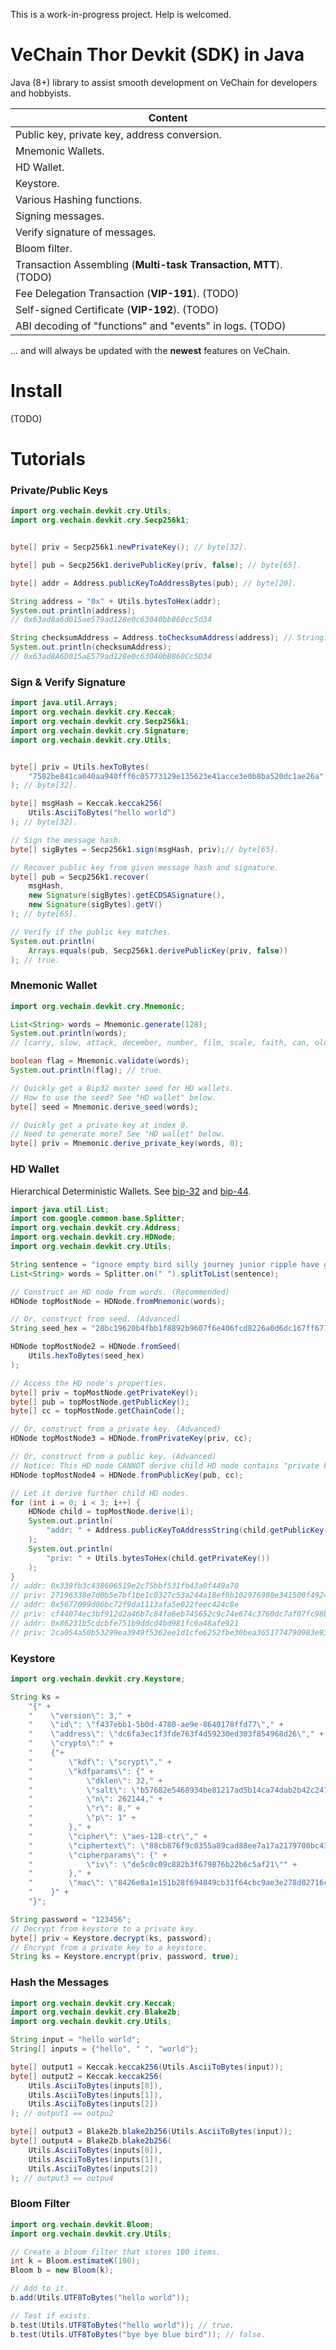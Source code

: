 This is a work-in-progress project. Help is welcomed.

# VeChain Thor Devkit (SDK) in Java

Java (8+) library to assist smooth development on VeChain for developers and hobbyists.

|                             Content                              |
| ---------------------------------------------------------------- |
| Public key, private key, address conversion.                     |
| Mnemonic Wallets.                                                |
| HD Wallet.                                                       |
| Keystore.                                                        |
| Various Hashing functions.                                       |
| Signing messages.                                                |
| Verify signature of messages.                                    |
| Bloom filter.                                                    |
| Transaction Assembling (**Multi-task Transaction, MTT**). (TODO) |
| Fee Delegation Transaction (**VIP-191**). (TODO)                 |
| Self-signed Certificate (**VIP-192**). (TODO)                    |
| ABI decoding of "functions" and "events" in logs. (TODO)         |

... and will always be updated with the **newest** features on VeChain.

# Install
(TODO)

# Tutorials

### Private/Public Keys
```java
import org.vechain.devkit.cry.Utils;
import org.vechain.devkit.cry.Secp256k1;


byte[] priv = Secp256k1.newPrivateKey(); // byte[32].

byte[] pub = Secp256k1.derivePublicKey(priv, false); // byte[65].

byte[] addr = Address.publicKeyToAddressBytes(pub); // byte[20].

String address = "0x" + Utils.bytesToHex(addr);
System.out.println(address);
// 0x63ad8a6d015ae579ad128e0c63040bb860cc5d34

String checksumAddress = Address.toChecksumAddress(address); // String.
System.out.println(checksumAddress);
// 0x63ad8A6D015aE579ad128e0c63040bB860Cc5D34
```

### Sign & Verify Signature

```java
import java.util.Arrays;
import org.vechain.devkit.cry.Keccak;
import org.vechain.devkit.cry.Secp256k1;
import org.vechain.devkit.cry.Signature;
import org.vechain.devkit.cry.Utils;


byte[] priv = Utils.hexToBytes(
    "7582be841ca040aa940fff6c05773129e135623e41acce3e0b8ba520dc1ae26a"
); // byte[32].

byte[] msgHash = Keccak.keccak256(
    Utils.AsciiToBytes("hello world")
); // byte[32].

// Sign the message hash.
byte[] sigBytes = Secp256k1.sign(msgHash, priv);// byte[65].

// Recover public key from given message hash and signature.
byte[] pub = Secp256k1.recover(
    msgHash,
    new Signature(sigBytes).getECDSASignature(),
    new Signature(sigBytes).getV()
); // byte[65].

// Verify if the public key matches.
System.out.println(
    Arrays.equals(pub, Secp256k1.derivePublicKey(priv, false))
); // true.
```

### Mnemonic Wallet

```java
import org.vechain.devkit.cry.Mnemonic;

List<String> words = Mnemonic.generate(128);
System.out.println(words);
// [carry, slow, attack, december, number, film, scale, faith, can, old, cage, expose]

boolean flag = Mnemonic.validate(words);
System.out.println(flag); // true.

// Quickly get a Bip32 master seed for HD wallets.
// How to use the seed? See "HD wallet" below.
byte[] seed = Mnemonic.derive_seed(words);

// Quickly get a private key at index 0.
// Need to generate more? See "HD wallet" below.
byte[] priv = Mnemonic.derive_private_key(words, 0);
```

### HD Wallet

Hierarchical Deterministic Wallets. 
See [bip-32](https://github.com/bitcoin/bips/blob/master/bip-0032.mediawiki) 
and [bip-44](https://github.com/bitcoin/bips/blob/master/bip-0044.mediawiki).

```java
import java.util.List;
import com.google.common.base.Splitter;
import org.vechain.devkit.cry.Address;
import org.vechain.devkit.cry.HDNode;
import org.vechain.devkit.cry.Utils;

String sentence = "ignore empty bird silly journey junior ripple have guard waste between tenant";
List<String> words = Splitter.on(" ").splitToList(sentence);

// Construct an HD node from words. (Recommended)
HDNode topMostNode = HDNode.fromMnemonic(words);

// Or, construct from seed. (Advanced)
String seed_hex = "28bc19620b4fbb1f8892b9607f6e406fcd8226a0d6dc167ff677d122a1a64ef936101a644e6b447fd495677f68215d8522c893100d9010668614a68b3c7bb49f";

HDNode topMostNode2 = HDNode.fromSeed(
    Utils.hexToBytes(seed_hex)
);

// Access the HD node's properties.
byte[] priv = topMostNode.getPrivateKey();
byte[] pub = topMostNode.getPublicKey();
byte[] cc = topMostNode.getChainCode();

// Or, construct from a private key. (Advanced)
HDNode topMostNode3 = HDNode.fromPrivateKey(priv, cc);

// Or, construct from a public key. (Advanced)
// Notice: This HD node CANNOT derive child HD node contains "private key".
HDNode topMostNode4 = HDNode.fromPublicKey(pub, cc);

// Let it derive further child HD nodes.
for (int i = 0; i < 3; i++) {
    HDNode child = topMostNode.derive(i);
    System.out.println(
        "addr: " + Address.publicKeyToAddressString(child.getPublicKey())
    );
    System.out.println(
        "priv: " + Utils.bytesToHex(child.getPrivateKey())
    );
}
// addr: 0x339fb3c438606519e2c75bbf531fb43a0f449a70
// priv: 27196338e7d0b5e7bf1be1c0327c53a244a18ef0b102976980e341500f492425
// addr: 0x5677099d06bc72f9da1113afa5e022feec424c8e
// priv: cf44074ec3bf912d2a46b7c84fa6eb745652c9c74e674c3760dc7af07fc98b62
// addr: 0x86231b5cdcbfe751b9ddcd4bd981fc0a48afe921
// priv: 2ca054a50b53299ea3949f5362ee1d1cfe6252fbe30bea3651774790983e9348
```

### Keystore

```java
import org.vechain.devkit.cry.Keystore;

String ks =
    "{" +
    "    \"version\": 3," +
    "    \"id\": \"f437ebb1-5b0d-4780-ae9e-8640178ffd77\"," +
    "    \"address\": \"dc6fa3ec1f3fde763f4d59230ed303f854968d26\"," +
    "    \"crypto\":" +
    "    {"+
    "        \"kdf\": \"scrypt\"," +
    "        \"kdfparams\": {" +
    "            \"dklen\": 32," +
    "            \"salt\": \"b57682e5468934be81217ad5b14ca74dab2b42c2476864592c9f3b370c09460a\"," +
    "            \"n\": 262144," +
    "            \"r\": 8," +
    "            \"p\": 1" +
    "        }," +
    "        \"cipher\": \"aes-128-ctr\"," +
    "        \"ciphertext\": \"88cb876f9c0355a89cad88ee7a17a2179700bc4306eaf78fa67320efbb4c7e31\"," +
    "        \"cipherparams\": {" +
    "            \"iv\": \"de5c0c09c882b3f679876b22b6c5af21\"" +
    "        }," +
    "        \"mac\": \"8426e8a1e151b28f694849cb31f64cbc9ae3e278d02716cf5b61d7ddd3f6e728\"" + 
    "    }" +
    "}";

String password = "123456";
// Decrypt from keystore to a private key.
byte[] priv = Keystore.decrypt(ks, password);
// Encrypt from a private key to a keystore.
String ks = Keystore.encrypt(priv, password, true);
```

### Hash the Messages
```java
import org.vechain.devkit.cry.Keccak;
import org.vechain.devkit.cry.Blake2b;
import org.vechain.devkit.cry.Utils;

String input = "hello world";
String[] inputs = {"hello", " ", "world"};

byte[] output1 = Keccak.keccak256(Utils.AsciiToBytes(input));
byte[] output2 = Keccak.keccak256(
    Utils.AsciiToBytes(inputs[0]),
    Utils.AsciiToBytes(inputs[1]),
    Utils.AsciiToBytes(inputs[2])
); // output1 == outpu2

byte[] output3 = Blake2b.blake2b256(Utils.AsciiToBytes(input));
byte[] output4 = Blake2b.blake2b256(
    Utils.AsciiToBytes(inputs[0]),
    Utils.AsciiToBytes(inputs[1]),
    Utils.AsciiToBytes(inputs[2])
); // output3 == outpu4
```

### Bloom Filter

```java
import org.vechain.devkit.Bloom;
import org.vechain.devkit.cry.Utils;

// Create a bloom filter that stores 100 items.
int k = Bloom.estimateK(100);
Bloom b = new Bloom(k);

// Add to it.
b.add(Utils.UTF8ToBytes("hello world"));

// Test if exists.
b.test(Utils.UTF8ToBytes("hello world")); // true.
b.test(Utils.UTF8ToBytes("bye bye blue bird")); // false.
```